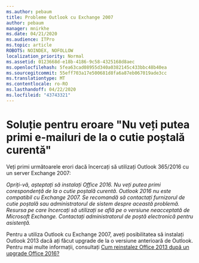 ```yaml
---
ms.author: pebaum
title: Probleme Outlook cu Exchange 2007
author: pebaum
manager: mnirkhe
ms.date: 04/21/2020
ms.audience: ITPro
ms.topic: article
ROBOTS: NOINDEX, NOFOLLOW
localization_priority: Normal
ms.assetid: 0123668d-e18b-4186-9c58-4325168d8aec
ms.openlocfilehash: 5fea63cad08955d340a0382145c433bbc48b40ea
ms.sourcegitcommit: 55eff703a17e500681d8fa6a87eb067019ade3cc
ms.translationtype: MT
ms.contentlocale: ro-RO
ms.lasthandoff: 04/22/2020
ms.locfileid: "43743321"
---
```

# <a name="solution-for-error-you-wont-be-able-to-receive-mail-from-a-current-mailbox"></a>Soluție pentru eroare "Nu veți putea primi e-mailuri de la o cutie poștală curentă"
Veți primi următoarele erori dacă încercați să utilizați Outlook 365/2016 cu un server Exchange 2007:

*Opriți-vă, așteptați să instalați Office 2016. Nu veți putea primi corespondență de la o cutie poștală curentă. Outlook 2016 nu este compatibil cu Exchange 2007. Se recomandă să contactați furnizorul de cutie poștală sau administratorul de sistem despre această problemă. Resursa pe care încercați să utilizați se află pe o versiune neacceptată de Microsoft Exchange. Contactați administratorul de poștă electronică pentru asistență.*

Pentru a utiliza Outlook cu Exchange 2007, aveți posibilitatea să instalați Outlook 2013 dacă ați făcut upgrade de la o versiune anterioară de Outlook. Pentru mai multe informații, consultați [Cum reinstalez Office 2013 după un upgrade Office 2016?](https://support.office.com/article/a6ca92f4-cbb4-4609-9fdb-f8d3dd6812f3)